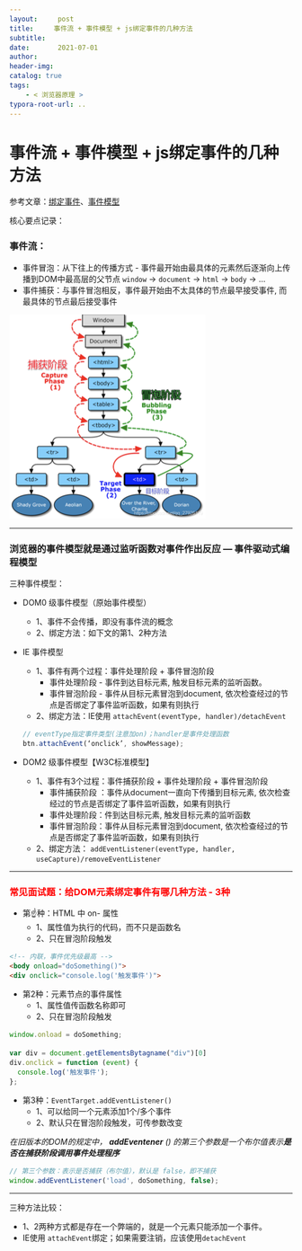 ```yaml
---
layout:     post
title:     事件流 + 事件模型 + js绑定事件的几种方法
subtitle:  
date:       2021-07-01
author:     
header-img: 
catalog: true
tags:
    - < 浏览器原理 >
typora-root-url: ..
---
```




# 事件流 + 事件模型 + js绑定事件的几种方法

参考文章：[绑定事件](https://wangdoc.com/javascript/events/model.html)、[事件模型](https://segmentfault.com/a/1190000006934031)

核心要点记录：

### 事件流：

- 事件冒泡：从下往上的传播方式 - 事件最开始由最具体的元素然后逐渐向上传播到DOM中最高层的父节点 `window` -> `document` -> `html` -> `body` -> ...
- 事件捕获：与事件冒泡相反，事件最开始由不太具体的节点最早接受事件, 而最具体的节点最后接受事件

<img src="/img/assets_2019/watermark,type_ZmFuZ3poZW5naGVpdGk,shadow_10,text_aHR0cHM6Ly9ibG9nLmNzZG4ubmV0L3FxXzI3OTI2MTE5,size_16,color_FFFFFF,t_70.png" alt="img" style="zoom:50%;" />

****

### 浏览器的事件模型就是通过监听函数对事件作出反应 — 事件驱动式编程模型

三种事件模型：

- DOM0 级事件模型（原始事件模型）

    - 1、事件不会传播，即没有事件流的概念
    - 2、绑定方法：如下文的第1、2种方法

- IE 事件模型

    - 1、事件有两个过程：事件处理阶段 + 事件冒泡阶段
        - 事件处理阶段 - 事件到达目标元素, 触发目标元素的监听函数。
        - 事件冒泡阶段 - 事件从目标元素冒泡到document, 依次检查经过的节点是否绑定了事件监听函数，如果有则执行
    - 2、绑定方法：IE使用 `attachEvent(eventType, handler)/detachEvent`

    ```js
    // eventType指定事件类型(注意加on)；handler是事件处理函数
    btn.attachEvent(‘onclick’, showMessage);
    ```

- DOM2 级事件模型【W3C标准模型】

    - 1、事件有3个过程：事件捕获阶段 + 事件处理阶段 + 事件冒泡阶段
        - 事件捕获阶段 ：事件从document一直向下传播到目标元素, 依次检查经过的节点是否绑定了事件监听函数，如果有则执行
        - 事件处理阶段：件到达目标元素, 触发目标元素的监听函数
        - 事件冒泡阶段：事件从目标元素冒泡到document, 依次检查经过的节点是否绑定了事件监听函数，如果有则执行
    - 2、绑定方法： `addEventListener(eventType, handler, useCapture)/removeEventListener`



****

### <span style="color:red">常见面试题：给DOM元素绑定事件有哪几种方法 - 3种</span>

- 第☝️种：HTML 中 on- 属性
    - 1、属性值为执行的代码，而不只是函数名
    - 2、只在冒泡阶段触发

```html
<!-- 内联，事件优先级最高 -->
<body onload="doSomething()">
<div onclick="console.log('触发事件')">
```

- 第2种：元素节点的事件属性
    - 1、属性值传函数名称即可
    - 2、只在冒泡阶段触发

```js
window.onload = doSomething;

var div = document.getElementsBytagname("div")[0]
div.onclick = function (event) {
  console.log('触发事件');
};
```

- 第3种：`EventTarget.addEventListener()`
    - 1、可以给同一个元素添加1个/多个事件
    - 2、默认只在冒泡阶段触发，可传参数改变

*在旧版本的DOM的规定中， **addEventener** () 的第三个参数是一个布尔值表示**是否在捕获阶段调用事件处理程序***

```js
// 第三个参数：表示是否捕获（布尔值），默认是 false，即不捕获
window.addEventListener('load', doSomething, false);
```

****

三种方法比较：

- 1、2两种方式都是存在一个弊端的，就是一个元素只能添加一个事件。
- IE使用 `attachEvent`绑定；如果需要注销，应该使用`detachEvent`
